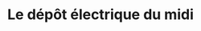 ---
title: "Le dépôt électrique du midi"
url: /aubagne/le-depot-electrique-du-midi/
shop: radiotechnique
---